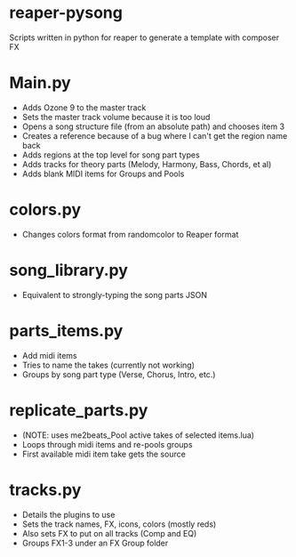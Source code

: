 # reaper-pysong
Scripts written in python for reaper to generate a template with composer FX

# Main.py
* Adds Ozone 9 to the master track
* Sets the master track volume because it is too loud 
* Opens a song structure file (from an absolute path) and chooses item 3
* Creates a reference because of a bug where I can't get the region name back
* Adds regions at the top level for song part types
* Adds tracks for theory parts (Melody, Harmony, Bass, Chords, et al)
* Adds blank MIDI items for Groups and Pools

# colors.py
* Changes colors format from randomcolor to Reaper format

# song_library.py
* Equivalent to strongly-typing the song parts JSON

# parts_items.py
* Add midi items
* Tries to name the takes (currently not working)
* Groups by song part type (Verse, Chorus, Intro, etc.)

# replicate_parts.py
* (NOTE: uses me2beats_Pool active takes of selected items.lua)
* Loops through midi items and re-pools groups
* First available midi item take gets the source

# tracks.py
* Details the plugins to use
* Sets the track names, FX, icons, colors (mostly reds)
* Also sets FX to put on all tracks (Comp and EQ)
* Groups FX1-3 under an FX Group folder